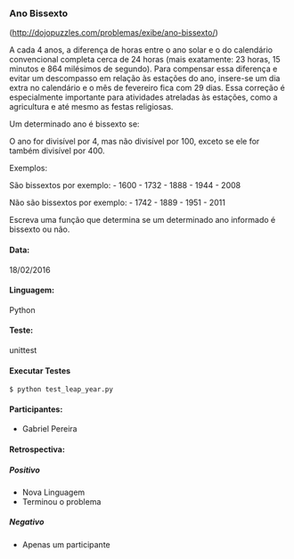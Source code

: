 ### Ano Bissexto

(http://dojopuzzles.com/problemas/exibe/ano-bissexto/)

A cada 4 anos, a diferença de horas entre o ano solar e o do calendário convencional completa cerca de 24 horas (mais exatamente: 23 horas, 15 minutos e 864 milésimos de segundo). Para compensar essa diferença e evitar um descompasso em relação às estações do ano, insere-se um dia extra no calendário e o mês de fevereiro fica com 29 dias. Essa correção é especialmente importante para atividades atreladas às estações, como a agricultura e até mesmo as festas religiosas.

Um determinado ano é bissexto se:

O ano for divisível por 4, mas não divisível por 100, exceto se ele for também divisível por 400.

Exemplos:

São bissextos por exemplo:
          - 1600
          - 1732
          - 1888
          - 1944
          - 2008

Não são bissextos por exemplo:
          - 1742
          - 1889
          - 1951
          - 2011

Escreva uma função que determina se um determinado ano informado é bissexto ou não.

#### Data:

18/02/2016

#### Linguagem:

Python

#### Teste:

unittest

#### Executar Testes

    $ python test_leap_year.py

#### Participantes:

* Gabriel Pereira

#### Retrospectiva:

##### Positivo

* Nova Linguagem
* Terminou o problema

##### Negativo

* Apenas um participante
